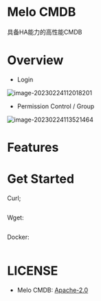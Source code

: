 # Melo CMDB

具备HA能力的高性能CMDB

# Overview

- Login

![image-20230224112018201](https://typora-1312877059.cos.ap-nanjing.myqcloud.com/typora/202302241120400.png)

-  Permission Control / Group

![image-20230224113521464](https://typora-1312877059.cos.ap-nanjing.myqcloud.com/typora/202302241135571.png)

# Features



# Get Started

Curl;

```````sh

```````


Wget:

```````sh
```````


Docker:

``````

``````


# LICENSE
- Melo CMDB: [Apache-2.0](https://www.apache.org/licenses/LICENSE-2.0.txt)

